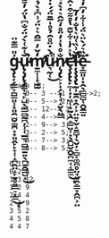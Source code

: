 

# ģ̴̧̨̦̗͇͕̪̳͈̹͓͈̯̫̮͚̪̝̟͈̭̙̙̞̜̝̪̭̤̝̙̱̥͍͇̠͙̳̎̿͊̈͜ͅŭ̴̢̨̡̢̧͇̞͉̙̺̖̼͇̻̰̪̦̹̜̲̳͉̻̳̱͍̖̪̱̯͇̺̝͑͊͑̀́̈́̐͆̔̈́̓͌̌̄͊͆͆̎̏͘̕̚͜͝͠͝m̸̛̛̛̱̼̜̹̞̱̰̒̌̓̿̑͛͐̈́͗͆̽̀̉̍̃̊͛͒͒̽̈̽̾̋̓̈̆̀̄̀̉͐̃̉̾̿̕͝͠ǘ̷͉̰̜̀̇̈̊̑̉̊̍̅̄̈́́̇͋͂͗̐̾̏̚͜͝n̷̨̡̢̠͕̩̗̣̜̘̝̬̖̤͇̐̊̔̍̒̈̊̒̋̂͛̇̀̽̀͆͋̄̐̒̕͝͝͝͠ç̶̧̢̢̛̛̙̼̜̩̩͖̜͙̰̖̯̠̳̤̹̝̖̭̺̬̭̮̪̼͔͔͇̼̔͐̓̍͋̆͊̔̊͌͒͐̂̂̈́̊̔̈́̈̀̄̆͋̌̈́͊̊̑̽͊͛̾̉̐̑̑͒͊͌̒̄͌̕̕͘͜͠͠ͅļ̶̧̧̧̢̛̰̹̱̯̟̭͎͕̤͍̞̬̝̱̻̩̖̬̦̠̻͔͚̪̥̤̘͈̭̠͇̞̭̪͕̤̌͗̏͑̎͛̔̐̒̓͂̕̕e̵̞̳͈̩̣̭̖̼̻̻̜̭̬͇͍͊̏͛́̀̈͛̈́̾͋̓͆̓̀̎͆͗̆͒̅̌̐̎̇͗̉̈̿͐͒̇̅̓̽̏̑͆͘͘͘͝͝͝͠͝͝
<!--
**gumuncle/gumuncle** is a ✨ _special_ ✨ repository because its `README.md` (this file) appears on your GitHub profile.

Here are some ideas to get you started:

- 🔭 I’m currently working on ...
- 🌱 I’m currently learning ...
- 👯 I’m looking to collaborate on ...
- 🤔 I’m looking for help with ...
- 💬 Ask me about ...
- 📫 How to reach me: ...
- 😄 Pronouns: ...
- ⚡ Fun fact: ...
-->

```mermaid
graph LR;
    0-- 3 -->1 --4-->2;
    0-- 5--> 2;
    1-- 12--> 3;
    2-- 4--> 4;
    2-- 9--> 3;
    3-- 2--> 5;
    4-- 7--> 3;
    4-- 8--> 5;
```
```
0 1 3
0 2 5
1 3 12
1 2 9
2 4 4
2 3 9
3 5 2
4 5 8
4 4 7
```
